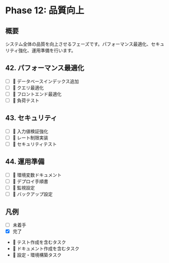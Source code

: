 # Phase 12: 品質向上

## 概要
システム全体の品質を向上させるフェーズです。パフォーマンス最適化、セキュリティ強化、運用準備を行います。

## 42. パフォーマンス最適化
- [ ] 📝 データベースインデックス追加
- [ ] 📝 クエリ最適化
- [ ] 📝 フロントエンド最適化
- [ ] 🧪 負荷テスト

## 43. セキュリティ
- [ ] 📝 入力値検証強化
- [ ] 📝 レート制限実装
- [ ] 🧪 セキュリティテスト

## 44. 運用準備
- [ ] 📝 環境変数ドキュメント
- [ ] 📝 デプロイ手順書
- [ ] 📝 監視設定
- [ ] 📝 バックアップ設定

## 凡例
- [ ] 未着手
- [x] 完了
- 🧪 テスト作成を含むタスク
- 📝 ドキュメント作成を含むタスク
- 🔧 設定・環境構築タスク